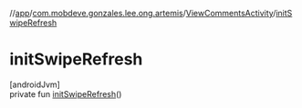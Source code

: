 //[app](../../../index.md)/[com.mobdeve.gonzales.lee.ong.artemis](../index.md)/[ViewCommentsActivity](index.md)/[initSwipeRefresh](init-swipe-refresh.md)

# initSwipeRefresh

[androidJvm]\
private fun [initSwipeRefresh](init-swipe-refresh.md)()
